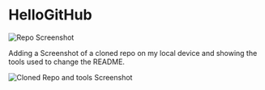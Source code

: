 # HelloGitHub

![Repo Screenshot](https://user-images.githubusercontent.com/49535429/73085883-77dd4980-3e9d-11ea-959d-98ac70059d90.PNG)

Adding a Screenshot of a cloned repo on my local device and showing the tools used to change the README.

![Cloned Repo and tools Screenshot](https://user-images.githubusercontent.com/49535429/73086352-81b37c80-3e9e-11ea-98c3-ebc4f29fa175.PNG)
